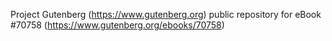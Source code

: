 Project Gutenberg (https://www.gutenberg.org) public repository for
eBook #70758 (https://www.gutenberg.org/ebooks/70758)
